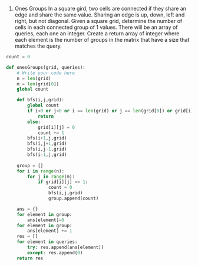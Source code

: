 


1. Ones Groups
In a square gird, two cells are connected if they share an edge and share the same value. Sharing an edge is up, down, left and right, but not diagonal. Given a square grid, determine the number of cells in each connected group of 1 values. There will be an array of queries, each one an integer. Create a return array of integer where each element is the number of groups in the matrix that have a size that matches the query.

```python
count = 0

def onesGroups(grid, queries):
    # Write your code here
    n = len(grid)
    m = len(grid[0])
    global count

    def bfs(i,j,grid):
        global count
        if i<0 or j<0 or i == len(grid) or j == len(grid[0]) or grid[i][j] != 1:
            return
        else:
            grid[i][j] = 0
            count += 1
        bfs(i+1,j,grid)
        bfs(i,j+1,grid)
        bfs(i,j-1,grid)
        bfs(i-1,j,grid)
      
    group = []
    for i in range(n):
        for j in range(m):
            if grid[i][j] == 1:
                count = 0
                bfs(i,j,grid)
                group.append(count)

    ans = {}
    for element in group:
        ans[element]=0
    for element in group:
        ans[element] += 1
    res = []
    for element in queries:
        try: res.append(ans[element])
        except: res.append(0)
    return res
```



